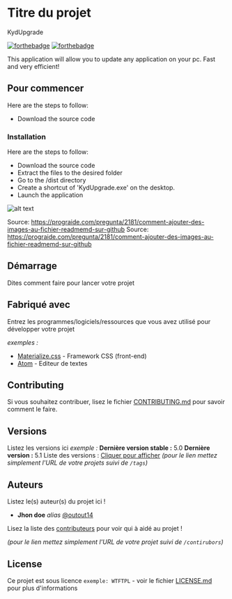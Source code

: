 # Titre du projet
KydUpgrade

[![forthebadge](http://forthebadge.com/images/badges/built-with-love.svg)](http://forthebadge.com)  [![forthebadge](http://forthebadge.com/images/badges/powered-by-electricity.svg)](http://forthebadge.com)

This application will allow you to update any application on your pc. Fast and very efficient!

## Pour commencer

Here are the steps to follow:
- Download the source code

### Installation

Here are the steps to follow:
- Download the source code
- Extract the files to the desired folder
- Go to the /dist directory
- Create a shortcut of 'KydUpgrade.exe' on the desktop.
- Launch the application



![alt text](https://cdn.discordapp.com/attachments/829769233021009920/1075368577235951677/image.png)

Source: https://prograide.com/pregunta/2181/comment-ajouter-des-images-au-fichier-readmemd-sur-github
Source: https://prograide.com/pregunta/2181/comment-ajouter-des-images-au-fichier-readmemd-sur-github

## Démarrage

Dites comment faire pour lancer votre projet

## Fabriqué avec

Entrez les programmes/logiciels/ressources que vous avez utilisé pour développer votre projet

_exemples :_
* [Materialize.css](http://materializecss.com) - Framework CSS (front-end)
* [Atom](https://atom.io/) - Editeur de textes

## Contributing

Si vous souhaitez contribuer, lisez le fichier [CONTRIBUTING.md](https://example.org) pour savoir comment le faire.

## Versions
Listez les versions ici 
_exemple :_
**Dernière version stable :** 5.0
**Dernière version :** 5.1
Liste des versions : [Cliquer pour afficher](https://github.com/your/project-name/tags)
_(pour le lien mettez simplement l'URL de votre projets suivi de ``/tags``)_

## Auteurs
Listez le(s) auteur(s) du projet ici !
* **Jhon doe** _alias_ [@outout14](https://github.com/outout14)

Lisez la liste des [contributeurs](https://github.com/your/project/contributors) pour voir qui à aidé au projet !

_(pour le lien mettez simplement l'URL de votre projet suivi de ``/contirubors``)_

## License

Ce projet est sous licence ``exemple: WTFTPL`` - voir le fichier [LICENSE.md](LICENSE.md) pour plus d'informations


